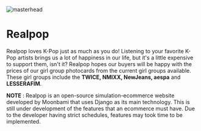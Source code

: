 ![masterhead](https://github.com/MoonbamiOfficial/realpop-web/assets/141120384/23803cbc-8e52-4afc-b75a-2f4e8dea519f)

# Realpop

Realpop loves K-Pop just as much as you do! Listening to your favorite K-Pop artists brings us a lot of happiness in our life, but it's a little expensive to support them, isn't it? Realpop hopes our buyers will be happy with the prices of our girl group photocards from the current girl groups available. These girl groups include the **TWICE, NMIXX, NewJeans, aespa** and **LESSERAFIM**.

**NOTE** : Realpop is an open-source simulation-ecommerce website developed by Moonbami that uses Django as its main technology. This is still under development of the features that an ecommerce must have. Due to the developer having strict schedules, features may took time to be implemented.
